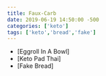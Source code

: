 ```yaml
---
title: Faux-Carb
date: 2019-06-19 14:50:00 -500
categories: ['keto']
tags: ['keto','bread','fake']
---
```


-   [Eggroll In A Bowl]
-   [Keto Pad Thai]
-   [Fake Bread]


